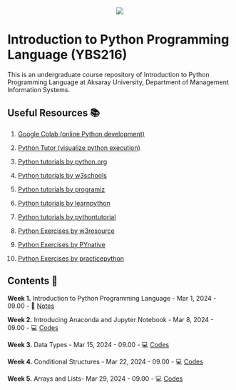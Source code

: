 <div align="center">
  <img src="https://www.aksaray.edu.tr/tema/basic/img//logo.png">
</div>

# Introduction to Python Programming Language (YBS216)

This is an undergraduate course repository of Introduction to Python Programming Language at Aksaray University, Department of Management Information Systems.


## Useful Resources 📚

1. [Google Colab (online Python development)](https://colab.research.google.com)

2. [Python Tutor (visualize python execution)](https://pythontutor.com/visualize.html#mode=edit) 

3. [Python tutorials by python.org](https://docs.python.org/3/tutorial/) 

4. [Python tutorials by w3schools](https://www.w3schools.com/python/) 

5. [Python tutorials by programiz](https://www.programiz.com/python-programming/)

6. [Python tutorials by learnpython](https://www.learnpython.org)

7. [Python tutorials by pythontutorial](https://www.pythontutorial.net)

8. [Python Exercises by w3resource](https://www.w3resource.com/python-exercises/) 

9. [Python Exercises by PYnative](https://pynative.com/python-exercises-with-solutions/)

10. [Python Exercises by practicepython](https://www.practicepython.org) 

## Contents 📂

**Week 1.** Introduction to Python Programming Language - Mar 1, 2024 - 09.00 - 📖 [Notes](https://volkansoner.github.io/files/YBS216/Week1.rar)

**Week 2.** Introducing Anaconda and Jupyter Notebook - Mar 8, 2024 - 09.00 - :computer: [Codes](https://volkansoner.github.io/files/YBS216/Week2.rar)

**Week 3.** Data Types - Mar 15, 2024 - 09.00 - :computer: [Codes](https://volkansoner.github.io/files/YBS216/Week3.rar)

**Week 4.** Conditional Structures - Mar 22, 2024 - 09.00 - :computer: [Codes](https://volkansoner.github.io/files/YBS216/Week3.rar)

**Week 5.** Arrays and Lists- Mar 29, 2024 - 09.00 - :computer: [Codes](https://volkansoner.github.io/files/YBS216/Week3.rar)
